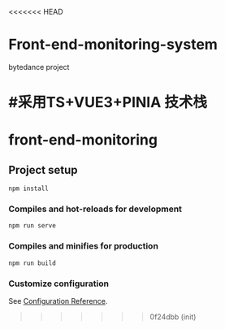 <<<<<<< HEAD
# Front-end-monitoring-system
bytedance project

#采用TS+VUE3+PINIA 技术栈
=======
# front-end-monitoring

## Project setup
```
npm install
```

### Compiles and hot-reloads for development
```
npm run serve
```

### Compiles and minifies for production
```
npm run build
```

### Customize configuration
See [Configuration Reference](https://cli.vuejs.org/config/).
>>>>>>> 0f24dbb (init)
